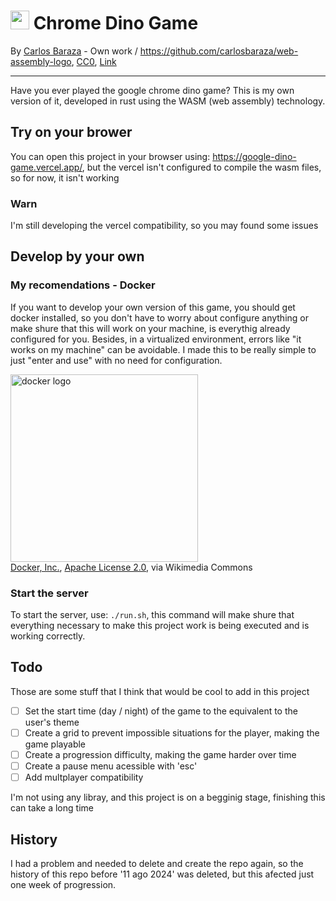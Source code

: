 <h1>
  <img src="https://github.com/user-attachments/assets/b081cbb0-0d25-44c6-8dde-87fd111442a0" width="30px">
  Chrome Dino Game
</h1>

By <a href="//commons.wikimedia.org/w/index.php?title=User:Carlosbaraza&amp;action=edit&amp;redlink=1" class="new" title="User:Carlosbaraza (page does not exist)">Carlos Baraza</a> - <span class="int-own-work" lang="en">Own work</span> / <a rel="nofollow" class="external free" href="https://github.com/carlosbaraza/web-assembly-logo">https://github.com/carlosbaraza/web-assembly-logo</a>, <a href="http://creativecommons.org/publicdomain/zero/1.0/deed.en" title="Creative Commons Zero, Public Domain Dedication">CC0</a>, <a href="https://commons.wikimedia.org/w/index.php?curid=56494100">Link</a>

<hr>
Have you ever played the google chrome dino game? This is my own version of it, developed in rust using the WASM (web assembly) technology.

## Try on your brower

You can open this project in your browser using: https://google-dino-game.vercel.app/, but the vercel isn't configured to compile the wasm files, so for now, it isn't working

### Warn

I'm still developing the vercel compatibility, so you may found some issues

## Develop by your own

### My recomendations - Docker

If you want to develop your own version of this game, you should get docker installed, so you don't have to worry about configure anything or make shure that this will work on your machine, is everythig already configured for you. Besides, in a virtualized environment, errors like "it works on my machine" can be avoidable. I made this to be really simple to just "enter and use" with no need for configuration. <!--fuck the history that was deleted because of him, how could he do that with me?-->

<img src="https://upload.wikimedia.org/wikipedia/commons/7/70/Docker_logo.png?20240428132226" alt="docker logo" width="300px"><br/>
<a href="https://commons.wikimedia.org/wiki/File:Docker_logo.png">Docker, Inc.</a>, <a href="http://www.apache.org/licenses/LICENSE-2.0">Apache License 2.0</a>, via Wikimedia Commons

### Start the server

To start the server, use: `./run.sh`, this command will make shure that everything necessary to make this project work is being executed and is working correctly.

## Todo

Those are some stuff that I think that would be cool to add in this project

* [ ]  Set the start time (day / night) of the game to the equivalent to the user's theme
* [ ]  Create a grid to prevent impossible situations for the player, making the game playable
* [ ]  Create a progression difficulty, making the game harder over time
* [ ]  Create a pause menu acessible with 'esc'
* [ ]  Add multplayer compatibility

I'm not using any libray, and this project is on a begginig stage, finishing this can take a long time

## History

I had a problem and needed to delete and create the repo again, so the history of this repo before '11 ago 2024' was deleted, but this afected just one week of progression.
